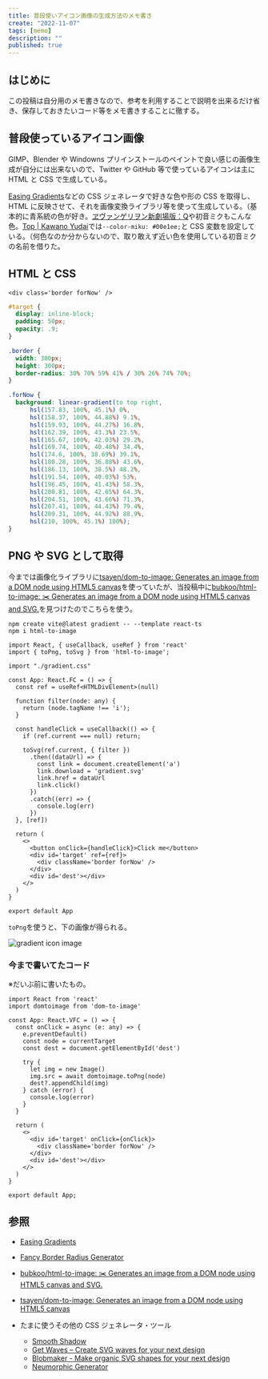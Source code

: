 ```yaml
---
title: 普段使いアイコン画像の生成方法のメモ書き
create: "2022-11-07"
tags: [memo]
description: ""
published: true
---
```


## はじめに

この投稿は自分用のメモ書きなので、参考を利用することで説明を出来るだけ省き、保存しておきたいコード等をメモ書きすることに徹する。

## 普段使っているアイコン画像

GIMP、Blender や Windowns プリインストールのペイントで良い感じの画像生成が自分には出来ないので、Twitter や GitHub 等で使っているアイコンは主に HTML と CSS で生成している。

[Easing Gradients](https://larsenwork.com/easing-gradients/#editor)などの CSS ジェネレータで好きな色や形の CSS を取得し、HTML に反映させて、それを画像変換ライブラリ等を使って生成している。（基本的に青系統の色が好き。[ヱヴァンゲリヲン新劇場版：Q](https://www.evangelion.co.jp/3_0/index.html)や初音ミクもこんな色。[Top | Kawano Yudai](https://oriverk.dev/)では`--color-miku: #00e1ee;`と CSS 変数を設定している。（何色なのか分からないので、取り敢えず近い色を使用している初音ミクの名前を借りた。

## HTML と CSS

```htmlembedded
<div class='border forNow' />
```

```css:gradient.css
#target {
  display: inline-block;
  padding: 50px;
  opacity: .9;
}

.border {
  width: 300px;
  height: 300px;
  border-radius: 30% 70% 59% 41% / 30% 26% 74% 70%;
}

.forNow {
  background: linear-gradient(to top right,
      hsl(157.83, 100%, 45.1%) 0%,
      hsl(158.37, 100%, 44.88%) 9.1%,
      hsl(159.93, 100%, 44.27%) 16.8%,
      hsl(162.39, 100%, 43.3%) 23.5%,
      hsl(165.67, 100%, 42.03%) 29.2%,
      hsl(169.74, 100%, 40.48%) 34.4%,
      hsl(174.6, 100%, 38.69%) 39.1%,
      hsl(180.28, 100%, 36.88%) 43.6%,
      hsl(186.13, 100%, 38.5%) 48.2%,
      hsl(191.54, 100%, 40.03%) 53%,
      hsl(196.45, 100%, 41.43%) 58.3%,
      hsl(200.81, 100%, 42.65%) 64.3%,
      hsl(204.51, 100%, 43.66%) 71.3%,
      hsl(207.41, 100%, 44.43%) 79.4%,
      hsl(209.31, 100%, 44.92%) 88.9%,
      hsl(210, 100%, 45.1%) 100%);
}
```

## PNG や SVG として取得

今までは画像化ライブラリに[tsayen/dom-to-image: Generates an image from a DOM node using HTML5 canvas](https://github.com/tsayen/dom-to-image)を使っていたが、当投稿中に[bubkoo/html-to-image: ✂️ Generates an image from a DOM node using HTML5 canvas and SVG.](https://github.com/bubkoo/html-to-image#readme)を見つけたのでこちらを使う。

```shell
npm create vite@latest gradient -- --template react-ts
npm i html-to-image
```

```jsx:App.tsx
import React, { useCallback, useRef } from 'react'
import { toPng, toSvg } from 'html-to-image';

import "./gradient.css"

const App: React.FC = () => {
  const ref = useRef<HTMLDivElement>(null)

  function filter(node: any) {
    return (node.tagName !== 'i');
  }

  const handleClick = useCallback(() => {
    if (ref.current === null) return;

    toSvg(ref.current, { filter })
      .then((dataUrl) => {
        const link = document.createElement('a')
        link.download = 'gradient.svg'
        link.href = dataUrl
        link.click()
      })
      .catch((err) => {
        console.log(err)
      })
  }, [ref])

  return (
    <>
      <button onClick={handleClick}>Click me</button>
      <div id='target' ref={ref}>
        <div className='border forNow' />
      </div>
      <div id='dest'></div>
    </>
  )
}

export default App
```

`toPng`を使うと、下の画像が得られる。

![gradient icon image](https://i.imgur.com/sSlooVx.png)

### 今まで書いてたコード

※だいぶ前に書いたもの。

```jsx:App.tsx
import React from 'react'
import domtoimage from 'dom-to-image'

const App: React.VFC = () => {
  const onClick = async (e: any) => {
    e.preventDefault()
    const node = currentTarget
    const dest = document.getElementById('dest')

    try {
      let img = new Image()
      img.src = await domtoimage.toPng(node)
      dest?.appendChild(img)
    } catch (error) {
      console.log(error)
    }
  }

  return (
    <>
      <div id='target' onClick={onClick}>
        <div className='border forNow' />
      </div>
      <div id='dest'></div>
    </>
  )
}

export default App;
```

## 参照

- [Easing Gradients](https://larsenwork.com/easing-gradients/#editor)
- [Fancy Border Radius Generator](https://9elements.github.io/fancy-border-radius/)
- [bubkoo/html-to-image: ✂️ Generates an image from a DOM node using HTML5 canvas and SVG.](https://github.com/bubkoo/html-to-image#readme)
- [tsayen/dom-to-image: Generates an image from a DOM node using HTML5 canvas](https://github.com/tsayen/dom-to-image)

- たまに使うその他の CSS ジェネレータ・ツール
  - [Smooth Shadow](https://shadows.brumm.af/)
  - [Get Waves – Create SVG waves for your next design](https://getwaves.io/)
  - [Blobmaker - Make organic SVG shapes for your next design](https://www.blobmaker.app/)
  - [Neumorphic Generator](https://neumorphic.design/)
